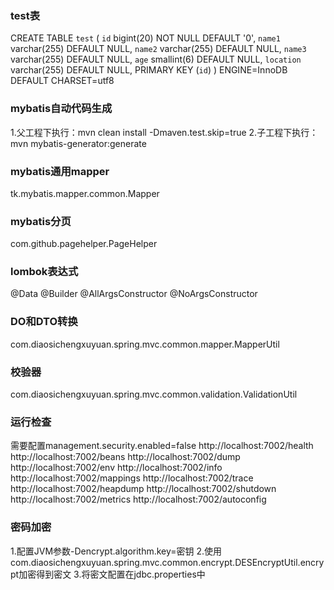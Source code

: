 ### test表
CREATE TABLE `test` (
  `id` bigint(20) NOT NULL DEFAULT '0',
  `name1` varchar(255) DEFAULT NULL,
  `name2` varchar(255) DEFAULT NULL,
  `name3` varchar(255) DEFAULT NULL,
  `age` smallint(6) DEFAULT NULL,
  `location` varchar(255) DEFAULT NULL,
  PRIMARY KEY (`id`)
) ENGINE=InnoDB DEFAULT CHARSET=utf8

### mybatis自动代码生成
1.父工程下执行：mvn clean install -Dmaven.test.skip=true
2.子工程下执行：mvn mybatis-generator:generate

### mybatis通用mapper
tk.mybatis.mapper.common.Mapper

### mybatis分页
com.github.pagehelper.PageHelper

### lombok表达式
@Data @Builder @AllArgsConstructor @NoArgsConstructor

### DO和DTO转换
com.diaosichengxuyuan.spring.mvc.common.mapper.MapperUtil

### 校验器
com.diaosichengxuyuan.spring.mvc.common.validation.ValidationUtil

### 运行检查
需要配置management.security.enabled=false
http://localhost:7002/health
http://localhost:7002/beans
http://localhost:7002/dump
http://localhost:7002/env
http://localhost:7002/info
http://localhost:7002/mappings
http://localhost:7002/trace
http://localhost:7002/heapdump
http://localhost:7002/shutdown
http://localhost:7002/metrics
http://localhost:7002/autoconfig

### 密码加密
1.配置JVM参数-Dencrypt.algorithm.key=密钥
2.使用com.diaosichengxuyuan.spring.mvc.common.encrypt.DESEncryptUtil.encrypt加密得到密文
3.将密文配置在jdbc.properties中

